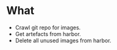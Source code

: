 # What

- Crawl git repo for images.
- Get artefacts from harbor.
- Delete all unused images from harbor.
